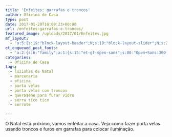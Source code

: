 ```yaml
---
title: 'Enfeites: garrafas e troncos'
author: Oficina de Casa
type: post
date: 2017-01-20T16:09:23+00:00
url: /enfeites-garrafas-e-troncos/
featured_image: /uploads/2017/01/Enfeites.jpg
mf_layout:
  - 'a:5:{s:19:"block-layout-header";N;s:19:"block-layout-slider";N;s:22:"block-layout-structure";s:10:"full-width";s:25:"block-layout-left_sidebar";s:18:"users-page-sidebar";s:26:"block-layout-right_sidebar";s:18:"users-page-sidebar";}'
et_enqueued_post_fonts:
  - 'a:2:{s:6:"family";a:1:{s:15:"et-gf-open-sans";s:80:"Open+Sans:300,300italic,regular,italic,600,600italic,700,700italic,800,800italic";}s:6:"subset";a:2:{i:0;s:5:"latin";i:1;s:9:"latin-ext";}}'
categories:
  - Oficina de Casa
tags:
  - luzinhas de Natal
  - marcenaria
  - oficina
  - porta velas
  - porta velas com troncos
  - querosene para furar vidro
  - serra tico tico
  - serrote

---
```

  
O Natal está próximo, vamos enfeitar a casa. Veja como fazer porta velas usando troncos e furos em garrafas para colocar iluminação.